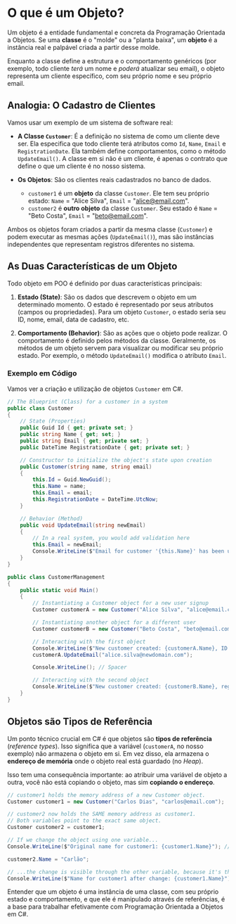 # O que é um Objeto?

Um objeto é a entidade fundamental e concreta da Programação Orientada a Objetos. Se uma **classe** é o "molde" ou a "planta baixa", um **objeto** é a instância real e palpável criada a partir desse molde. 

Enquanto a classe define a estrutura e o comportamento genéricos (por exemplo, todo cliente *terá* um nome e *poderá* atualizar seu email), o objeto representa um cliente específico, com seu próprio nome e seu próprio email.

## Analogia: O Cadastro de Clientes

Vamos usar um exemplo de um sistema de software real:

-   **A Classe `Customer`**: É a definição no sistema de como um cliente deve ser. Ela especifica que todo cliente terá atributos como `Id`, `Name`, `Email` e `RegistrationDate`. Ela também define comportamentos, como o método `UpdateEmail()`. A classe em si não é um cliente, é apenas o contrato que define o que um cliente é no nosso sistema.

-   **Os Objetos**: São os clientes reais cadastrados no banco de dados.
    -   `customer1` é um **objeto** da classe `Customer`. Ele tem seu próprio estado: `Name` = "Alice Silva", `Email` = "alice@email.com".
    -   `customer2` é **outro objeto** da classe `Customer`. Seu estado é `Name` = "Beto Costa", `Email` = "beto@email.com".

Ambos os objetos foram criados a partir da mesma classe (`Customer`) e podem executar as mesmas ações (`UpdateEmail()`), mas são instâncias independentes que representam registros diferentes no sistema.

## As Duas Características de um Objeto

Todo objeto em POO é definido por duas características principais:

1.  **Estado (State)**: São os dados que descrevem o objeto em um determinado momento. O estado é representado por seus atributos (campos ou propriedades). Para um objeto `Customer`, o estado seria seu ID, nome, email, data de cadastro, etc.

2.  **Comportamento (Behavior)**: São as ações que o objeto pode realizar. O comportamento é definido pelos métodos da classe. Geralmente, os métodos de um objeto servem para visualizar ou modificar seu próprio estado. Por exemplo, o método `UpdateEmail()` modifica o atributo `Email`.

### Exemplo em Código

Vamos ver a criação e utilização de objetos `Customer` em C#.

```c#
// The Blueprint (Class) for a customer in a system
public class Customer
{
    // State (Properties)
    public Guid Id { get; private set; }
    public string Name { get; set; }
    public string Email { get; private set; }
    public DateTime RegistrationDate { get; private set; }

    // Constructor to initialize the object's state upon creation
    public Customer(string name, string email)
    {
        this.Id = Guid.NewGuid();
        this.Name = name;
        this.Email = email;
        this.RegistrationDate = DateTime.UtcNow;
    }

    // Behavior (Method)
    public void UpdateEmail(string newEmail)
    {
        // In a real system, you would add validation here
        this.Email = newEmail;
        Console.WriteLine($"Email for customer '{this.Name}' has been updated to '{this.Email}'.");
    }
}

public class CustomerManagement
{
    public static void Main()
    {
        // Instantiating a Customer object for a new user signup
        Customer customerA = new Customer("Alice Silva", "alice@email.com");

        // Instantiating another object for a different user
        Customer customerB = new Customer("Beto Costa", "beto@email.com");

        // Interacting with the first object
        Console.WriteLine($"New customer created: {customerA.Name}, ID: {customerA.Id}");
        customerA.UpdateEmail("alice.silva@newdomain.com");

        Console.WriteLine(); // Spacer

        // Interacting with the second object
        Console.WriteLine($"New customer created: {customerB.Name}, registered on {customerB.RegistrationDate.ToShortDateString()}");
    }
}
```

## Objetos são Tipos de Referência

Um ponto técnico crucial em C# é que objetos são **tipos de referência** (*reference types*). Isso significa que a variável (`customerA`, no nosso exemplo) não armazena o objeto em si. Em vez disso, ela armazena o **endereço de memória** onde o objeto real está guardado (no *Heap*).

Isso tem uma consequência importante: ao atribuir uma variável de objeto a outra, você não está copiando o objeto, mas sim **copiando o endereço**.

```c#
// customer1 holds the memory address of a new Customer object.
Customer customer1 = new Customer("Carlos Dias", "carlos@email.com");

// customer2 now holds the SAME memory address as customer1.
// Both variables point to the exact same object.
Customer customer2 = customer1; 

// If we change the object using one variable...
Console.WriteLine($"Original name for customer1: {customer1.Name}"); // Carlos Dias

customer2.Name = "Carlão";

// ...the change is visible through the other variable, because it's the same object.
Console.WriteLine($"Name for customer1 after change: {customer1.Name}"); // Carlão
```

Entender que um objeto é uma instância de uma classe, com seu próprio estado e comportamento, e que ele é manipulado através de referências, é a base para trabalhar efetivamente com Programação Orientada a Objetos em C#.